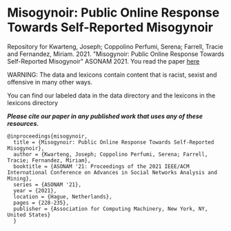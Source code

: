 # Misogynoir: Public Online Response Towards Self-Reported Misogynoir 
Repository for Kwarteng, Joseph; Coppolino Perfumi, Serena; Farrell, Tracie and Fernandez, Miriam. 2021. "Misogynoir: Public Online Response Towards Self-Reported Misogynoir" ASONAM 2021. You read the paper [here](https://dl.acm.org/doi/10.1145/3487351.3488342)

WARNING: The data and lexicons contain content that is racist, sexist and offensive in many other ways.

You can find our labeled data in the data directory and the lexicons in the lexicons directory 

***Please cite our paper in any published work that uses any of these resources.***
~~~
@inproceedings{misogynoir,
  title = {Misogynoir: Public Online Response Towards Self-Reported Misogynoir},
  author = {Kwarteng, Joseph; Coppolino Perfumi, Serena; Farrell, Tracie; Fernandez, Miriam}, 
  booktitle = {ASONAM '21: Proceedings of the 2021 IEEE/ACM International Conference on Advances in Social Networks Analysis and Mining},
  series = {ASONAM '21},
  year = {2021},
  location = {Hague, Netherlands},
  pages = {228-235},
  publisher = {Association for Computing Machinery, New York, NY, United States}
  }
